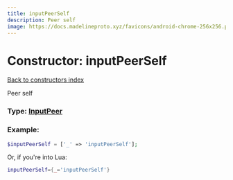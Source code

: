 ```yaml
---
title: inputPeerSelf
description: Peer self
image: https://docs.madelineproto.xyz/favicons/android-chrome-256x256.png
---
```

# Constructor: inputPeerSelf  
[Back to constructors index](index.md)



Peer self




### Type: [InputPeer](../types/InputPeer.md)


### Example:

```php
$inputPeerSelf = ['_' => 'inputPeerSelf'];
```  


Or, if you're into Lua:

```lua
inputPeerSelf={_='inputPeerSelf'}

```


